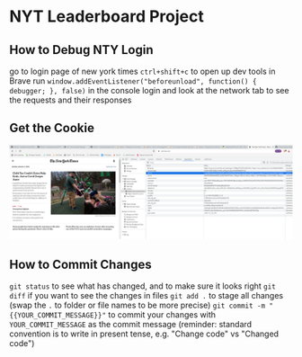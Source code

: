 # NYT Leaderboard Project

## How to Debug NTY Login
go to login page of new york times
`ctrl+shift+c` to open up dev tools in Brave
run `window.addEventListener("beforeunload", function() { debugger; }, false)` in the console
login and look at the network tab to see the requests and their responses

## Get the Cookie
![screencap of how to get the cookie](/cookie_step.png)

## How to Commit Changes
`git status` to see what has changed, and to make sure it looks right
`git diff` if you want to see the changes in files
`git add .` to stage all changes (swap the `.` to folder or file names to be more precise)
`git commit -m "{{YOUR_COMMIT_MESSAGE}}"` to commit your changes with `YOUR_COMMIT_MESSAGE` as the commit message (reminder: standard convention is to write in present tense, e.g. "Change code" vs "Changed code")